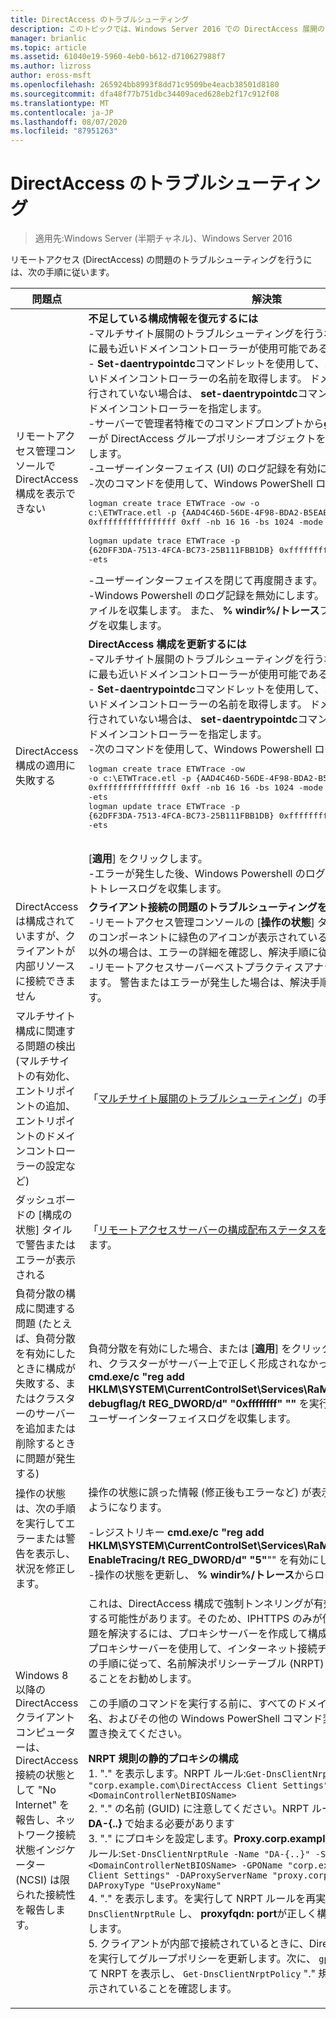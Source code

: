 ```yaml
---
title: DirectAccess のトラブルシューティング
description: このトピックでは、Windows Server 2016 での DirectAccess 展開のトラブルシューティングについて説明します。
manager: brianlic
ms.topic: article
ms.assetid: 61040e19-5960-4eb0-b612-d710627988f7
ms.author: lizross
author: eross-msft
ms.openlocfilehash: 265924bb8993f8dd71c9509be4eacb38501d8180
ms.sourcegitcommit: dfa48f77b751dbc34409aced628eb2f17c912f08
ms.translationtype: MT
ms.contentlocale: ja-JP
ms.lasthandoff: 08/07/2020
ms.locfileid: "87951263"
---
```

# <a name="troubleshooting-directaccess"></a>DirectAccess のトラブルシューティング

>適用先:Windows Server (半期チャネル)、Windows Server 2016

リモートアクセス (DirectAccess) の問題のトラブルシューティングを行うには、次の手順に従います。

|**問題点**|**解決策**|
|--|--|
|リモートアクセス管理コンソールで DirectAccess 構成を表示できない|**不足している構成情報を復元するには**<br />-マルチサイト展開のトラブルシューティングを行う場合は、エントリポイントに最も近いドメインコントローラーが使用可能であることを確認します。<br />- **Set-daentrypointdc**コマンドレットを使用して、エントリポイントに最も近いドメインコントローラーの名前を取得します。 ドメインコントローラーが実行されていない場合は、 **set-daentrypointdc**コマンドレットを使用して別のドメインコントローラーを指定します。<br />-サーバーで管理者特権でのコマンドプロンプトから**gpresult**を実行し、サーバーが DirectAccess グループポリシーオブジェクトを取得していることを確認します。<br />-ユーザーインターフェイス (UI) のログ記録を有効にします。<br />-次のコマンドを使用して、Windows PowerShell ログを開始します。<pre>logman create trace ETWTrace -ow -o c:\ETWTrace.etl -p {AAD4C46D-56DE-4F98-BDA2-B5EAEBDD2B04} 0xffffffffffffffff 0xff -nb 16 16 -bs 1024 -mode 0x2 -max 2048 -ets <br />logman update trace ETWTrace -p {62DFF3DA-7513-4FCA-BC73-25B111FBB1DB} 0xffffffffffffffff 0xff -ets</pre><repro>-ユーザーインターフェイスを閉じて再度開きます。<br />-Windows Powershell のログ記録を無効にします。 イベントトレースログファイルを収集します。 また、 **% windir%/トレース**フォルダーからすべてのログを収集します。|
|DirectAccess 構成の適用に失敗する|**DirectAccess 構成を更新するには**<br />-マルチサイト展開のトラブルシューティングを行う場合は、エントリポイントに最も近いドメインコントローラーが使用可能であることを確認します。<br />- **Set-daentrypointdc**コマンドレットを使用して、エントリポイントに最も近いドメインコントローラーの名前を取得します。 ドメインコントローラーが実行されていない場合は、 **set-daentrypointdc**コマンドレットを使用して別のドメインコントローラーを指定します。<br />-次のコマンドを使用して、Windows Powershell ログを開始します。<br /><pre>logman create trace ETWTrace -ow -o c:\ETWTrace.etl -p {AAD4C46D-56DE-4F98-BDA2-B5EAEBDD2B04} 0xffffffffffffffff 0xff -nb 16 16 -bs 1024 -mode 0x2 -max 2048 -ets<br />logman update trace ETWTrace -p {62DFF3DA-7513-4FCA-BC73-25B111FBB1DB} 0xffffffffffffffff 0xff -ets</pre>    <repro><br />[**適用**] をクリックします。<br />-エラーが発生した後、Windows Powershell のログ記録を無効にし、イベントトレースログを収集します。|
|DirectAccess は構成されていますが、クライアントが内部リソースに接続できません|**クライアント接続の問題のトラブルシューティングを行うには**<br />-リモートアクセス管理コンソールの [**操作の状態**] タブをクリックし、すべてのコンポーネントに緑色のアイコンが表示されていることを確認します。 それ以外の場合は、エラーの詳細を確認し、解決手順に従います。<br />-リモートアクセスサーバーベストプラクティスアナライザー (BPA) を実行します。 警告またはエラーが発生した場合は、解決手順に従って問題を解決します。|
|マルチサイト構成に関連する問題の検出 (マルチサイトの有効化、エントリポイントの追加、エントリポイントのドメインコントローラーの設定など)|「[マルチサイト展開のトラブルシューティング](/previous-versions/windows/it-pro/windows-server-2012-R2-and-2012/jj554657(v=ws.11))」の手順に従います。|
|ダッシュボードの [構成の状態] タイルで警告またはエラーが表示される|「[リモートアクセスサーバーの構成配布ステータスを監視](/previous-versions/windows/it-pro/windows-server-2012-R2-and-2012/jj574221(v=ws.11))する」の手順に従います。|
|負荷分散の構成に関連する問題 (たとえば、負荷分散を有効にしたときに構成が失敗する、またはクラスターのサーバーを追加または削除するときに問題が発生する)|負荷分散を有効にした場合、または [**適用**] をクリックしたときに構成が更新され、クラスターがサーバー上で正しく形成されなかった場合は、コマンド**cmd.exe/c "reg add HKLM\SYSTEM\CurrentControlSet\Services\RaMgmtSvc\Parameters/F/v debugflag/t REG_DWORD/d" "0xffffffff" ""** を実行して、新しいサーバーのユーザーインターフェイスログを収集します。|
|操作の状態は、次の手順を実行してエラーまたは警告を表示し、状況を修正します。|操作の状態に誤った情報 (修正後もエラーなど) が表示されている場合は、次のようになります。<p>-レジストリキー **cmd.exe/c "reg add HKLM\SYSTEM\CurrentControlSet\Services\RaMgmtSvc\Parameters/f/V EnableTracing/t REG_DWORD/d" "5"**"" を有効にします。<br />-操作の状態を更新し、 **% windir%/トレース**からログを収集します。|
|Windows 8 以降の DirectAccess クライアントコンピューターは、DirectAccess 接続の状態として "No Internet" を報告し、ネットワーク接続状態インジケーター (NCSI) は限られた接続性を報告します。|これは、DirectAccess 構成で強制トンネリングが有効になっている場合に発生する可能性があります。そのため、IPHTTPS のみが使用されています。 この問題を解決するには、プロキシサーバーを作成して構成します。 次に、NCSI はプロキシサーバーを使用して、インターネット接続チェックを実行します。 次の手順に従って、名前解決ポリシーテーブル (NRPT) に静的プロキシを追加することをお勧めします。<p>この手順のコマンドを実行する前に、すべてのドメイン名、コンピューター名、およびその他の Windows PowerShell コマンド変数を、展開に適した値に置き換えてください。<p>**NRPT 規則の静的プロキシの構成**<br />1. "." を表示します。NRPT ルール:`Get-DnsClientNrptRule -GpoName "corp.example.com\DirectAccess Client Settings" -Server <DomainControllerNetBIOSName>`<br />2. "." の名前 (GUID) に注意してください。NRPT ルール。 名前 (GUID) は、 **DA-{..}** で始まる必要があります<br />3. "." にプロキシを設定します。**Proxy.corp.example.com:8080**する NRPT ルール:`Set-DnsClientNrptRule -Name "DA-{..}" -Server <DomainControllerNetBIOSName> -GPOName "corp.example.com\DirectAccess Client Settings" -DAProxyServerName "proxy.corp.example.com:8080" -DAProxyType "UseProxyName"`<br />4. "." を表示します。を実行して NRPT ルールを再実行 `Get-DnsClientNrptRule` し、 **proxyfqdn: port**が正しく構成されていることを確認します。<br />5. クライアントが内部で接続されているときに、DirectAccess クライアントでを実行してグループポリシーを更新します。次に、 `gpupdate /force` を使用して NRPT を表示し、 `Get-DnsClientNrptPolicy` "." 規則に**proxyfqdn: port**が表示されていることを確認します。|
